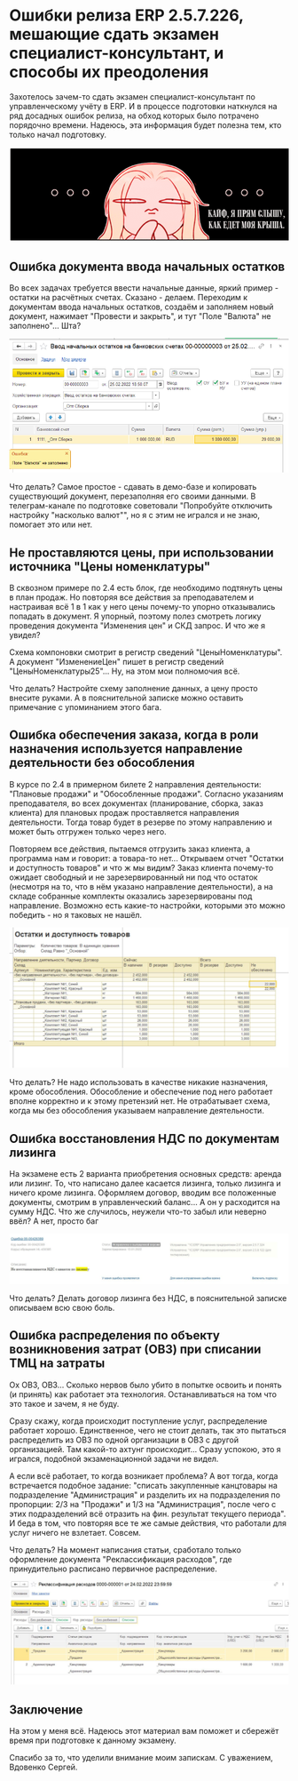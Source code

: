 
# Ошибки релиза ERP 2.5.7.226, мешающие сдать экзамен специалист-консультант, и способы их преодоления

Захотелось зачем-то сдать экзамен специалист-консультант по управленческому учёту в ERP. И в процессе подготовки наткнулся на ряд досадных ошибок релиза, на обход которых было потрачено порядочно времени. Надеюсь, эта информация будет полезна тем, кто только начал подготовку.

![Я чувствую как едете моя крыша](../../images/2022/001-00001.png)

## Ошибка документа ввода начальных остатков

Во всех задачах требуется ввести начальные данные, яркий пример - остатки на расчётных счетах. Сказано - делаем. Переходим к документам ввода начальных остатков, создаём и заполняем новый документ, нажимает "Провести и закрыть", и тут "Поле "Валюта" не заполнено"... Шта?

![Ошибка ввода начальных остатков](../../images/2022/001-00002.png)

Что делать? Самое простое - сдавать в демо-базе и копировать существующий документ, перезаполняя его своими данными. В телеграм-канале по подготовке советовали "Попробуйте отключить настройку "насколько валют"", но я с этим не игрался и не знаю, помогает это или нет.

## Не проставляются цены, при использовании источника "Цены номенклатуры"

В сквозном примере по 2.4 есть блок, где необходимо подтянуть цены в план продаж. Но повторяя все действия за преподавателем и настраивая всё 1 в 1 как у него цены почему-то упорно отказывались попадать в документ. Я упорный, поэтому полез смотреть логику проведения документа "Изменения цен" и СКД запрос. И что же я увидел?

Схема компоновки смотрит в регистр сведений "ЦеныНоменклатуры". А документ "ИзменениеЦен" пишет в регистр сведений "ЦеныНоменклатуры25"... Ну, на этом мои полномочия всё.

Что делать? Настройте схему заполнение данных, а цену просто внесите руками. А в пояснительной записке можно оставить примечание с упоминанием этого бага.

## Ошибка обеспечения заказа, когда в роли назначения используется направление деятельности без обособления

В курсе по 2.4 в примерном билете 2 направления деятельности: "Плановые продажи" и "Обособленные продажи". Согласно указаниям преподавателя, во всех документах (планирование, сборка, заказ клиента) для плановых продаж проставляется направления деятельности. Тогда товар будет в резерве по этому направлению и может быть отгружен только через него.

Повторяем все действия, пытаемся отгрузить заказ клиента, а программа нам и говорит: а товара-то нет... Открываем отчет "Остатки и доступность товаров" и что ж мы видим? Заказ клиента почему-то ожидает свободный и не зарезервированный ни под что остаток (несмотря на то, что в нём указано направление деятельности), а на складе собранные комплекты оказались зарезервированы под направление. Возможно есть какие-то настройки, которыми это можно победить - но я таковых не нашёл.

![Ошибка обеспечения заказа](../../images/2022/001-00003.png)

Что делать? Не надо использовать в качестве никакие назначения, кроме обособления. Обособление и обеспечение под него работает вполне корректно и к этому претензий нет. Не отрабатывает схема, когда мы без обособления указываем направление деятельности.

## Ошибка восстановления НДС по документам лизинга

На экзамене есть 2 варианта приобретения основных средств: аренда или лизинг. То, что написано далее касается лизинга, только лизинга и ничего кроме лизинга. Оформляем договор, вводим все положенные документы, смотрим в управленческий баланс... А он у расходится на сумму НДС. Что же случилось, неужели что-то забыл или неверно ввёл? А нет, просто баг

![Ошибка восстановления НДС](../../images/2022/001-00004.png)

Что делать? Делать договор лизинга без НДС, в пояснительной записке описываем всю свою боль.

## Ошибка распределения по объекту возникновения затрат (ОВЗ) при списании ТМЦ на затраты

Ох ОВЗ, ОВЗ... Сколько нервов было убито в попытке освоить и понять (и принять) как работает эта технология. Останавливаться на том что это такое и зачем, я не буду.

Сразу скажу, когда происходит поступление услуг, распределение работает хорошо. Единственное, чего не стоит делать, так это пытаться распределить из ОВЗ по одной организации в ОВЗ с другой организацией. Там какой-то ахтунг происходит... Сразу успокою, это я игрался, подобной экзаменационной задачи не видел.

А если всё работает, то когда возникает проблема? А вот тогда, когда встречается подобное задание: "списать закупленные канцтовары на подразделение "Администрация" и разделить их на подразделения по пропорции: 2/3 на "Продажи" и 1/3 на "Администрация", после чего с этих подразделений всё отразить на фин. результат текущего периода". И беда в том, что повторяя все те же самые действия, что работали для услуг ничего не взлетает. Совсем.

Что делать? На момент написания статьи, сработало только оформление документа "Реклассификация расходов", где принудительно расписано первичное распределение.

![Ошибка распределения по объекту возникновения затрат (ОВЗ)](../../images/2022/001-00005.png)

## Заключение

На этом у меня всё. Надеюсь этот материал вам поможет и сбережёт время при подготовке к данному экзамену.

Спасибо за то, что уделили внимание моим запискам. С уважением, Вдовенко Сергей.
